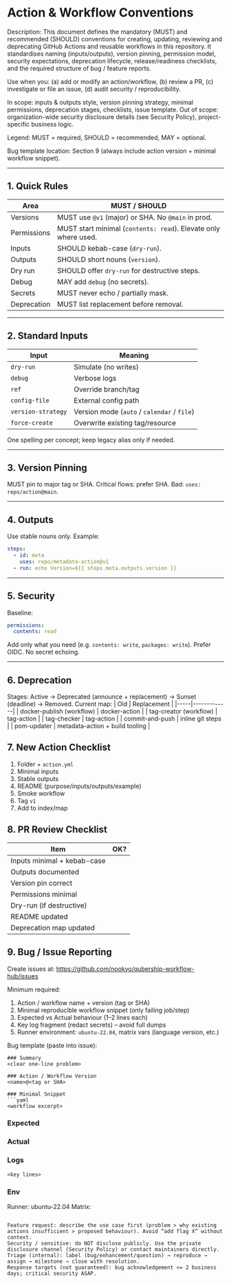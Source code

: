 # Action & Workflow Conventions

Description: This document defines the mandatory (MUST) and recommended (SHOULD) conventions for creating, updating, reviewing and deprecating GitHub Actions and reusable workflows in this repository. It standardises naming (inputs/outputs), version pinning, permission model, security expectations, deprecation lifecycle, release/readiness checklists, and the required structure of bug / feature reports.

Use when you: (a) add or modify an action/workflow, (b) review a PR, (c) investigate or file an issue, (d) audit security / reproducibility.

In scope: inputs & outputs style, version pinning strategy, minimal permissions, deprecation stages, checklists, issue template.
Out of scope: organization-wide security disclosure details (see Security Policy), project-specific business logic.

Legend: MUST = required, SHOULD = recommended, MAY = optional.

Bug template location: Section 9 (always include action version + minimal workflow snippet).

---

## 1. Quick Rules

| Area        | MUST / SHOULD                                                   |
| ----------- | --------------------------------------------------------------- |
| Versions    | MUST use `@v1` (major) or SHA. No `@main` in prod.              |
| Permissions | MUST start minimal (`contents: read`). Elevate only where used. |
| Inputs      | SHOULD kebab-case (`dry-run`).                                  |
| Outputs     | SHOULD short nouns (`version`).                                 |
| Dry run     | SHOULD offer `dry-run` for destructive steps.                   |
| Debug       | MAY add `debug` (no secrets).                                   |
| Secrets     | MUST never echo / partially mask.                               |
| Deprecation | MUST list replacement before removal.                           |

---

## 2. Standard Inputs

| Input              | Meaning                                     |
| ------------------ | ------------------------------------------- |
| `dry-run`          | Simulate (no writes)                        |
| `debug`            | Verbose logs                                |
| `ref`              | Override branch/tag                         |
| `config-file`      | External config path                        |
| `version-strategy` | Version mode (`auto` / `calendar` / `file`) |
| `force-create`     | Overwrite existing tag/resource             |

One spelling per concept; keep legacy alias only if needed.

---

## 3. Version Pinning

MUST pin to major tag or SHA. Critical flows: prefer SHA. Bad: `uses: repo/action@main`.

---

## 4. Outputs

Use stable nouns only. Example:

```yaml
steps:
  - id: meta
    uses: repo/metadata-action@v1
  - run: echo Version=${{ steps.meta.outputs.version }}
```

---

## 5. Security

Baseline:

```yaml
permissions:
  contents: read
```

Add only what you need (e.g. `contents: write`, `packages: write`). Prefer OIDC. No secret echoing.

---

## 6. Deprecation

Stages: Active → Deprecated (announce + replacement) → Sunset (deadline) → Removed.
Current map:
| Old | Replacement |
|-----|-------------|
| docker-publish (workflow) | docker-action |
| tag-creator (workflow) | tag-action |
| tag-checker | tag-action |
| commit-and-push | inline git steps |
| pom-updater | metadata-action + build tooling |

## 7. New Action Checklist

1. Folder + `action.yml`
2. Minimal inputs
3. Stable outputs
4. README (purpose/inputs/outputs/example)
5. Smoke workflow
6. Tag `v1`
7. Add to index/map

## 8. PR Review Checklist

| Item                        | OK? |
| --------------------------- | --- |
| Inputs minimal + kebab-case |     |
| Outputs documented          |     |
| Version pin correct         |     |
| Permissions minimal         |     |
| Dry-run (if destructive)    |     |
| README updated              |     |
| Deprecation map updated     |     |

## 9. Bug / Issue Reporting

Create issues at: https://github.com/nookyo/qubership-workflow-hub/issues

Minimum required:

1. Action / workflow name + version (tag or SHA)
2. Minimal reproducible workflow snippet (only failing job/step)
3. Expected vs Actual behaviour (1–2 lines each)
4. Key log fragment (redact secrets) – avoid full dumps
5. Runner environment: `ubuntu-22.04`, matrix vars (language version, etc.)

Bug template (paste into issue):

````
### Summary
<clear one-line problem>

### Action / Workflow Version
<name>@<tag or SHA>

### Minimal Snippet
```yaml
<workflow excerpt>
````

### Expected

<what you wanted>

### Actual

<what happened>

### Logs

```
<key lines>
```

### Env

Runner: ubuntu-22.04
Matrix: <if any>

```

Feature request: describe the use case first (problem > why existing actions insufficient > proposed behaviour). Avoid “add flag X” without context.
Security / sensitive: do NOT disclose publicly. Use the private disclosure channel (Security Policy) or contact maintainers directly.
Triage (internal): label (bug/enhancement/question) → reproduce → assign → milestone → close with resolution.
Response targets (not guaranteed): bug acknowledgement <= 2 business days; critical security ASAP.

```
